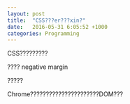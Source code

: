 ```yaml
---
layout: post
title:  "CSS???er???xin?"
date:   2016-05-31 6:05:52 +1000
categories: Programming
---
```


CSS?????????

???? negative margin

?????

Chrome??????????????????????DOM???